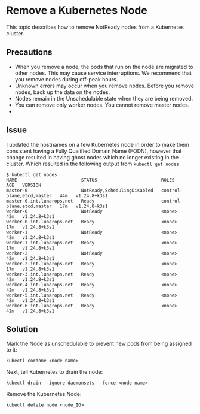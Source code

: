 # Remove a Kubernetes Node

This topic describes how to remove NotReady nodes from a Kubernetes cluster.

## Precautions
-   When you remove a node, the pods that run on the node are migrated to other nodes. This may cause service interruptions. We recommend that you remove nodes during off-peak hours.
-   Unknown errors may occur when you remove nodes. Before you remove nodes, back up the data on the nodes.
-   Nodes remain in the Unschedulable state when they are being removed.
-   You can remove only worker nodes. You cannot remove master nodes.
- 
## Issue

I updated the hostnames on a few Kubernetes node in order to make them consistent having a Fully Qualified Domain Name (FQDN), however that change resulted in having ghost nodes which no longer existing in the cluster. Which resulted in the following output from `kubectl get nodes`

```shell
$ kubectl get nodes
NAME                        STATUS                        ROLES                       AGE   VERSION
master-0                    NotReady,SchedulingDisabled   control-plane,etcd,master   44m   v1.24.8+k3s1
master-0.int.lunarops.net   Ready                         control-plane,etcd,master   17m   v1.24.8+k3s1
worker-0                    NotReady                      <none>                      42m   v1.24.8+k3s1
worker-0.int.lunarops.net   Ready                         <none>                      17m   v1.24.8+k3s1
worker-1                    NotReady                      <none>                      42m   v1.24.8+k3s1
worker-1.int.lunarops.net   Ready                         <none>                      17m   v1.24.8+k3s1
worker-2                    NotReady                      <none>                      42m   v1.24.8+k3s1
worker-2.int.lunarops.net   Ready                         <none>                      17m   v1.24.8+k3s1
worker-3.int.lunarops.net   Ready                         <none>                      42m   v1.24.8+k3s1
worker-4.int.lunarops.net   Ready                         <none>                      42m   v1.24.8+k3s1
worker-5.int.lunarops.net   Ready                         <none>                      42m   v1.24.8+k3s1
worker-6.int.lunarops.net   Ready                         <none>                      42m   v1.24.8+k3s1
```

## Solution

Mark the Node as unschedulable to prevent new pods from being assigned to it:
```shell
kubectl cordone <node name>
```

Next, tell Kubernetes to drain the node:
```shell
kubectl drain --ignore-daemonsets --force <node name>
```

Remove the Kubernetes Node:
```shell
kubectl delete node <node_ID>
```